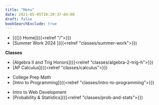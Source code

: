 ```yaml
---
title: "Menu"
date: 2021-05-05T10:20:37-04:00
draft: false
bookSearchExclude: true
---
```


- [{{<fa fas fa-home>}} Home]({{<relref "/">}})
- [Summer Work 2024 ]({{<relref "classes/summer-work">}})

**Classes**
- [Algebra II and Trig Honors]({{<relref "classes/algebra-2-trig-h">}})
- [AP Calculus]({{<relref "classes/calculus">}})
<!--- [College Prep Math]({{/*<relref "classes/college-prep-math">*/}})-->
- College Prep Math
- [Intro to Programming]({{<relref "classes/intro-to-programming">}})
<!--- [Intro to Web Development]({{/*<relref "classes/intro-to-web-dev">*/}})-->
- Intro to Web Development
- [Probability & Statistics]({{<relref "classes/prob-and-stats">}})
<!-- TODO Calc book update-->

<!--
**Links**
- [Canvas](https://manville.instructure.com/)
- [Valorem](https://www.mhsyearbook.com)
-->

<!--
[{{<fa fab fa-github-square fa-lg>}}](https://www.github.com/wkurzius)
[{{<fa fab fa-youtube-square fa-lg>}}](https://www.youtube.com/c/MrKurziusVideos)
-->

